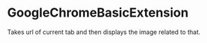 # GoogleChromeBasicExtension

Takes url of current tab and then displays the image related to that.
